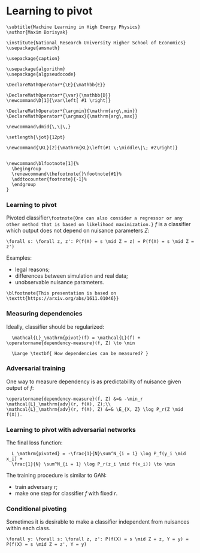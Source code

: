 # Learning to pivot

~~~
\subtitle{Machine Learning in High Energy Physics}
\author{Maxim Borisyak}

\institute{National Research University Higher School of Economics}
\usepackage{amsmath}

\usepackage{caption}

\usepackage{algorithm}
\usepackage{algpseudocode}

\DeclareMathOperator*{\E}{\mathbb{E}}

\DeclareMathOperator*{\var}{\mathbb{D}}
\newcommand\D[1]{\var\left[ #1 \right]}

\DeclareMathOperator*{\argmin}{\mathrm{arg\,min}}
\DeclareMathOperator*{\argmax}{\mathrm{arg\,max}}

\newcommand\dmid{\,\|\,}

\setlength{\jot}{12pt}

\newcommand{\KL}[2]{\mathrm{KL}\left(#1 \;\middle\|\; #2\right)}


\newcommand\blfootnote[1]{%
  \begingroup
  \renewcommand\thefootnote{}\footnote{#1}%
  \addtocounter{footnote}{-1}%
  \endgroup
}
~~~

### Learning to pivot

Pivoted classifier`\footnote{One can also consider a regressor or any other method that is based on likelihood maximization.}` $f$ is a classifier which output does not depend on nuisance parameters $Z$:

~~~equation*
\forall s: \forall z, z': P(f(X) = s \mid Z = z) = P(f(X) = s \mid Z = z')
~~~

Examples:

- legal reasons;
- differences between simulation and real data;
- unobservable nuisance parameters.

~~~
\blfootnote{This presentation is based on \texttt{https://arxiv.org/abs/1611.01046}}
~~~

### Measuring dependencies

Ideally, classifier should be regularized:

~~~equation*
  \mathcal{L}_\mathrm{pivot}(f) = \mathcal{L}(f) + \operatorname{dependency-measure}(f, Z) \to \min
~~~

~~~center
  \Large \textbf{ How dependencies can be measured? }
~~~

### Adversarial training

One way to measure dependency is as predictability of nuisance given output of $f$:

~~~eqnarray*
\operatorname{dependency-measure}(f, Z) &=& -\min_r \mathcal{L}_\mathrm{adv}(r, f(X), Z);\\
\mathcal{L}_\mathrm{adv}(r, f(X), Z) &=& \E_{X, Z} \log P_r(Z \mid f(X)).
~~~

### Learning to pivot with adversarial networks

The final loss function:

~~~eqnarray*
  L_\mathrm{pivoted} = -\frac{1}{N}\sum^N_{i = 1} \log P_f(y_i \mid x_i) +
  \frac{1}{N} \sum^N_{i = 1} \log P_r(z_i \mid f(x_i)) \to \min   
~~~

The training procedure is similar to GAN:
- train adversary $r$;
- make one step for classifier $f$ with fixed $r$.

### Conditional pivoting

Sometimes it is desirable to make a classifier independent from nuisances within each class.

~~~equation*
\forall y: \forall s: \forall z, z': P(f(X) = s \mid Z = z, Y = y) = P(f(X) = s \mid Z = z', Y = y)
~~~


